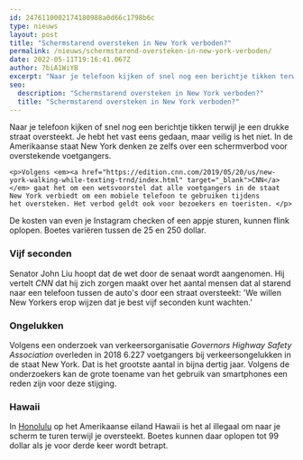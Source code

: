 ```yaml
---
id: 2476110002174180988a0d66c1798b6c
type: nieuws
layout: post
title: "Schermstarend oversteken in New York verboden?"
permalink: /nieuws/schermstarend-oversteken-in-new-york-verboden/
date: 2022-05-11T19:16:41.067Z
author: 7biA1WiYB
excerpt: "Naar je telefoon kijken of snel nog een berichtje tikken terwijl je een drukke straat oversteekt. Je hebt het vast eens gedaan, maar veilig is het niet. In de Amerikaanse staat New York denken ze zelfs over een schermverbod voor overstekende voetgangers.  "
seo:
  description: "Schermstarend oversteken in New York verboden?"
  title: "Schermstarend oversteken in New York verboden?"
---
```

Naar je telefoon kijken of snel nog een berichtje tikken terwijl je een drukke straat oversteekt. Je hebt het vast eens gedaan, maar veilig is het niet. In de Amerikaanse staat New York denken ze zelfs over een schermverbod voor overstekende voetgangers.  

    <p>Volgens <em><a href="https://edition.cnn.com/2019/05/20/us/new-york-walking-while-texting-trnd/index.html" target="_blank">CNN</a></em> gaat het om een wetsvoorstel dat alle voetgangers in de staat New York verbiedt om een mobiele telefoon te gebruiken tijdens het oversteken. Het verbod geldt ook voor bezoekers en toeristen. </p>
<p>De kosten van even je Instagram checken of een appje sturen, kunnen flink oplopen. Boetes variëren tussen de 25 en 250 dollar.</p>
<h3>Vijf seconden</h3>
<p>Senator John Liu hoopt dat de wet door de senaat wordt aangenomen. Hij vertelt <em>CNN</em> dat hij zich zorgen maakt over het aantal mensen dat al starend naar een telefoon tussen de auto's door een straat oversteekt: 'We willen New Yorkers erop wijzen dat je best vijf seconden kunt wachten.'</p>
<h3>Ongelukken</h3>
<p>Volgens een onderzoek van verkeersorganisatie <em>Governors Highway Safety Association</em> overleden in 2018 6.227 voetgangers bij verkeersongelukken in de staat New York. Dat is het grootste aantal in bijna dertig jaar. Volgens de onderzoekers kan de grote toename van het gebruik van smartphones een reden zijn voor deze stijging.</p>
<h3>Hawaii</h3>
<p>In <a href="https://edition.cnn.com/2017/07/29/us/smart-phones-crosswalks-hawaii-illegal/index.html" target="_blank">Honolulu</a> op het Amerikaanse eiland Hawaii is het al illegaal om naar je scherm te turen terwijl je oversteekt. Boetes kunnen daar oplopen tot 99 dollar als je voor derde keer wordt betrapt.</p>  
